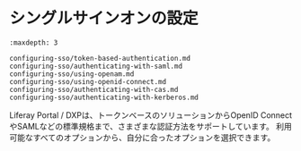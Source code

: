 # シングルサインオンの設定

```{toctree}
:maxdepth: 3

configuring-sso/token-based-authentication.md
configuring-sso/authenticating-with-saml.md
configuring-sso/using-openam.md
configuring-sso/using-openid-connect.md
configuring-sso/authenticating-with-cas.md
configuring-sso/authenticating-with-kerberos.md
```

Liferay Portal / DXPは、トークンベースのソリューションからOpenID ConnectやSAMLなどの標準規格まで、さまざまな認証方法をサポートしています。 利用可能なすべてのオプションから、自分に合ったオプションを選択できます。
